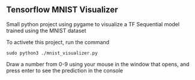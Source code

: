## Tensorflow MNIST Visualizer


Small python project using pygame to visualize a TF Sequential model trained using the MNIST dataset

To activete this project, run the command

    sudo python3 ./mnist_visualizer.py


Draw a number from 0-9 using your mouse in the window that opens, and press enter to see the prediction in the console